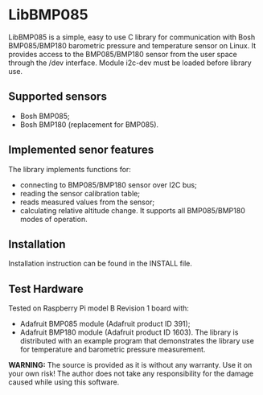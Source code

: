 LibBMP085
===========
LibBMP085 is a simple, easy to use C library for communication with Bosh BMP085/BMP180 barometric pressure and temperature sensor
on Linux. It provides access to the BMP085/BMP180 sensor from the user space through the /dev interface. 
Module i2c-dev must be loaded before library use.

Supported sensors
--------------------
- Bosh BMP085;
- Bosh BMP180 (replacement for BMP085).

Implemented senor features
-----------------------

The library implements functions for: 
- connecting to BMP085/BMP180 sensor over I2C bus; 
- reading the sensor calibration table; 
- reads measured values from the sensor;
- calculating relative altitude change.
It supports all BMP085/BMP180 modes of operation.

Installation
---------------
Installation instruction can be found in the INSTALL file.

Test Hardware
---------------
Tested on Raspberry Pi model B Revision 1 board with:
- Adafruit BMP085 module (Adafruit product ID 391);
- Adafruit BMP180 module (Adafruit product ID 1603).
The library is distributed with an example program that demonstrates the library use for temperature and barometric pressure measurement. 

**WARNING:** 
The source is provided as it is without any warranty. Use it on your own risk!
The author does not take any responsibility for the damage caused while using this software.
